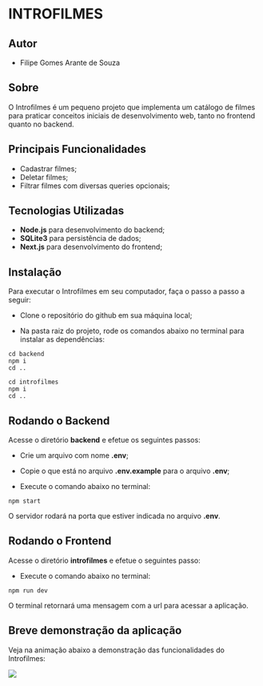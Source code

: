 # INTROFILMES

## Autor

* Filipe Gomes Arante de Souza

## Sobre

O Introfilmes é um pequeno projeto que implementa um catálogo de filmes
para praticar conceitos iniciais de desenvolvimento web, tanto no frontend
quanto no backend.

## Principais Funcionalidades

* Cadastrar filmes;
* Deletar filmes;
* Filtrar filmes com diversas queries opcionais;

## Tecnologias Utilizadas

* **Node.js** para desenvolvimento do backend;
* **SQLite3** para persistência de dados;
* **Next.js** para desenvolvimento do frontend;

## Instalação

Para executar o Introfilmes em seu computador, faça o passo a passo a seguir:

* Clone o repositório do github em sua máquina local;

* Na pasta raiz do projeto, rode os comandos abaixo no terminal para instalar as dependências:

```
cd backend
npm i
cd ..

cd introfilmes
npm i
cd ..
```

## Rodando o Backend

Acesse o diretório **backend** e efetue os seguintes passos:

* Crie um arquivo com nome **.env**;
* Copie o que está no arquivo **.env.example** para o arquivo **.env**;

* Execute o comando abaixo no terminal:

```
npm start
```
O servidor rodará na porta que estiver indicada no arquivo **.env**.

## Rodando o Frontend
Acesse o diretório **introfilmes** e efetue o seguintes passo:

* Execute o comando abaixo no terminal:

```
npm run dev
```

O terminal retornará uma mensagem com a url para acessar a aplicação.

## Breve demonstração da aplicação

Veja na animação abaixo a demonstração das funcionalidades do Introfilmes:

<img src="introfilmes.gif">
